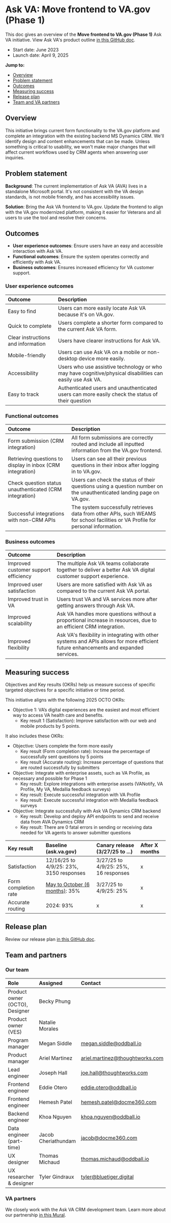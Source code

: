 # Ask VA: Move frontend to VA.gov (Phase 1)	
This doc gives an overview of the **Move frontend to VA.gov (Phase 1)** Ask VA initiative. View Ask VA's product outline [in this GitHub doc](https://github.com/department-of-veterans-affairs/va.gov-team/blob/master/products/ask-va/product/Product%20outline.md).

- Start date: June 2023
- Launch date: April 9, 2025

**Jump to:**
- [Overview](#overview)
- [Problem statement](#problem-statement)
- [Outcomes](#Outcomes)
- [Measuring success](#measuring-success)
- [Release plan](#release-plan)
- [Team and VA partners](#team-and-va-partners)

## Overview
This initiative brings current form functionality to the VA.gov platform and complete an integration with the existing backend MS Dynamics CRM. We'll identify design and content enhancements that can be made. Unless something is critical to usability, we won't make major changes that will affect current workflows used by CRM agents when answering user inquiries.

## Problem statement
**Background**: The current implementation of Ask VA (AVA) lives in a standalone Microsoft portal. It's not consistent with the VA design standards, is not mobile friendly, and has accessibility issues.  

**Solution**: Bring the Ask VA frontend to VA.gov. Update the frontend to align with the VA.gov modernized platform, making it easier for Veterans and all users to use the tool and resolve their concerns. 

## Outcomes
- **User experience outcomes**: Ensure users have an easy and accessible interaction with Ask VA.
- **Functional outcomes**: Ensure the system operates correctly and efficiently with Ask VA.
- **Business outcomes**: Ensures increased efficiency for VA customer support. 

### User experience outcomes
|Outcome|Description|
|:---|:---|
|Easy to find|Users can more easily locate Ask VA because it's on VA.gov.|
|Quick to complete|Users complete a shorter form compared to the current Ask VA form.|
|Clear instructions and information|Users have clearer instructions for Ask VA.|
|Mobile-friendly|Users can use Ask VA on a mobile or non-desktop device more easily.|
|Accessibility|Users who use assistive technology or who may have cognitive/physical disabilities can easily use Ask VA.|
|Easy to track|Authenticated users and unauthenticated users can more easily check the status of their question|

### Functional outcomes
|Outcome|Description|
|:---|:---|
|Form submission (CRM integration)|All form submissions are correctly routed and include all inputted information from the VA.gov frontend.|
|Retrieving questions to display in inbox (CRM integration)|Users can see all their previous questions in their inbox after logging in to VA.gov.|
|Check question status unauthenticated (CRM integration)|Users can check the status of their questions using a question number on the unauthenticated landing page on VA.gov.|
|Successful integrations with non-CRM APIs|The system successfully retrieves data from other APIs, such WEAMS for school facilities or VA Profile for personal information.|

### Business outcomes
|Outcome|Description|
|:---|:---|
|Improved customer support efficiency|The multiple Ask VA teams collaborate together to deliver a better Ask VA digital customer support experience.|
|Improved user satisfaction|Users are more satisfied with Ask VA as compared to the current Ask VA portal.|
|Improved trust in VA|Users trust VA and VA services more after getting answers through Ask VA.|
|Improved scalability|Ask VA handles more questions without a proportional increase in resources, due to an efficient CRM integration.|
|Improved flexibility|Ask VA's flexibility in integrating with other systems and APIs allows for more efficient future enhancements and expanded services.|

## Measuring success
Objectives and Key results (OKRs) help us measure success of specific targeted objectives for a specific initiative or time period. 

This initiative aligns with the following 2025 OCTO OKRs: 
- Objective 1: VA’s digital experiences are the easiest and most efficient way to access VA health care and benefits.
   - Key result 1 (Satisfaction): Improve satisfaction with our web and mobile products by 5 points.

It also includes these OKRs: 
- Objective: Users complete the form more easily
   - Key result (Form completion rate): Increase the percentage of successfully sent questions by 5 points
   - Key result (Accurate routing): Increase percentage of questions that are routed successfully by submitters
- Objective: Integrate with enterprise assets, such as VA Profile, as necessary and possible for Phase 1
   - Key result: Explore integrations with enterprise assets (VANotify, VA Profile, My VA, Medallia feedback surveys)
   - Key result: Execute successful integration with VA Profile
   - Key result: Execute successful integration with Medallia feedback surveys
- Objective: Integrate successfully with Ask VA Dynamics CRM backend
   - Key result: Develop and deploy API endpoints to send and receive data from AVA Dynamics CRM
   - Key result: There are 0 fatal errors in sending or receiving data needed for VA agents to answer submitter questions
	
|Key result|Baseline (ask.va.gov)|Canary release (3/27/25 to ...)|After X months|
|:---|:---|:---|:---|
|Satisfaction|12/16/25 to 4/9/25: 23%, 3150 responses|3/27/25 to 4/9/25: 25%, 16 responses|x|
|Form completion rate|[May to October (6 months)](https://dvagov.sharepoint.com/:x:/s/AskVA/EZEzfaI8u3lJvPx3il1VOFIBEHvGZXQmDr7aZrCwQMeZyg?e=absywx): 35%|3/27/25 to 4/9/25: 25%|x|
|Accurate routing|2024: 93%|x|x|



## Release plan
Review our release plan [in this GitHub doc](https://github.com/department-of-veterans-affairs/va.gov-team/blob/master/products/ask-va/engineering/release-plan.md).

## Team and partners
### Our team
|Role|Assigned|Contact|
|:---|:---|:---|
|Product owner (OCTO), Designer|Becky Phung||
|Product owner (VES)|Natalie Morales||
|Program manager|Megan Siddle|megan.siddle@oddball.io|
|Product manager|Ariel Martinez|ariel.martinez@thoughtworks.com|
|Lead engineer|Joseph Hall|joe.hall@thoughtworks.com|
|Frontend engineer|Eddie Otero|eddie.otero@oddball.io|
|Frontend engineer|Hemesh Patel|hemesh.patel@docme360.com|
|Backend engineer|Khoa Nguyen|khoa.nguyen@oddball.io|
|Data engineer (part-time)|Jacob Cheriathundam|jacob@docme360.com|
|UX designer|Thomas Michaud|thomas.michaud@oddball.io|
|UX researcher & designer|Tyler Gindraux|tyler@bluetiger.digital|

### VA partners
We closely work with the Ask VA CRM development team. Learn more about our partnership [in this Mural](https://app.mural.co/t/departmentofveteransaffairs9999/m/departmentofveteransaffairs9999/1696976895933/4f5410b3e8770441f4101cbabd565aa0cd13dac7).
